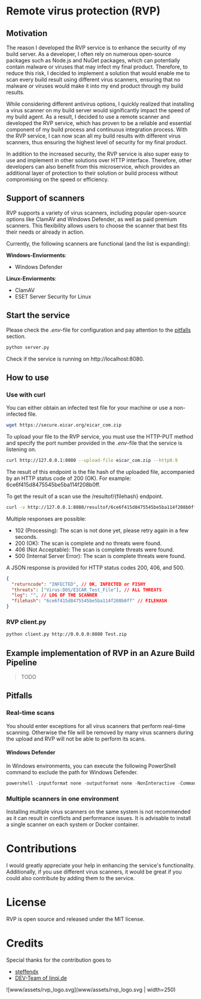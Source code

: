 # Remote virus protection (RVP)

## Motivation

The reason I developed the RVP service is to enhance the security of my build server. As a developer, I often rely on numerous open-source packages such as Node.js and NuGet packages, which can potentially contain malware or viruses that may infect my final product. Therefore, to reduce this risk, I decided to implement a solution that would enable me to scan every build result using different virus scanners, ensuring that no malware or viruses would make it into my end product through my build results.

While considering different antivirus options, I quickly realized that installing a virus scanner on my build server would significantly impact the speed of my build agent. As a result, I decided to use a remote scanner and developed the RVP service, which has proven to be a reliable and essential component of my build process and continuous integration process. With the RVP service, I can now scan all my build results with different virus scanners, thus ensuring the highest level of security for my final product.

In addition to the increased security, the RVP service is also super easy to use and implement in other solutions over HTTP interface. Therefore, other developers can also benefit from this microservice, which provides an additional layer of protection to their solution or build process without compromising on the speed or efficiency.

## Support of scanners

RVP supports a variety of virus scanners, including popular open-source options like ClamAV and Windows Defender, as well as paid premium scanners. This flexibility allows users to choose the scanner that best fits their needs or already in action. 

Currently, the following scanners are functional (and the list is expanding):

**Windows-Enviorments**:
* Windows Defender

**Linux-Enviorments**:
* ClamAV
* ESET Server Security for Linux

## Start the service

Please check the _.env_-file for configuration and pay attention to the [pitfalls](#Pitfalls) section.

```bash
python server.py
```

Check if the service is running on http://localhost:8080.
## How to use

### Use with curl

You can either obtain an infected test file for your machine or use a non-infected file.

```bash
wget https://secure.eicar.org/eicar_com.zip
```

To upload your file to the RVP service, you must use the HTTP-PUT method and specify the port number provided in the _.env_-file that the service is listening on.

```bash
curl http://127.0.0.1:8080 --upload-file eicar_com.zip --http0.9
```

The result of this endpoint is the file hash of the uploaded file, accompanied by an HTTP status code of 200 (OK). For example: 6ce6f415d8475545be5ba114f208b0ff.

To get the result of a scan use the /resultof/{filehash} endpoint.
```bash
curl -v http://127.0.0.1:8080/resultof/6ce6f415d8475545be5ba114f208b0ff --http0.9
```

Multiple responses are possible:
* 102 (Processing): The scan is not done yet, please retry again in a few seconds.
* 200 (OK): The scan is complete and no threats were found.
* 406 (Not Acceptable): The scan is complete threats were found.
* 500 (Internal Server Error): The scan is complete threats were found.

A JSON response is provided for HTTP status codes 200, 406, and 500.
```json
{
  "returncode": "INFECTED", // OK, INFECTED or FISHY
  "threats": ["Virus:DOS/EICAR_Test_File"], // ALL THREATS
  "log": "", // LOG OF THE SCANNER
  "filehash": "6ce6f415d8475545be5ba114f208b0ff" // FILEHASH
}
```

### RVP client.py
```bash
python client.py http://0.0.0.0:8080 Test.zip 
```

## Example implementation of RVP in an Azure Build Pipeline
> TODO

## Pitfalls

### Real-time scans

You should enter exceptions for all virus scanners that perform real-time scanning. Otherwise the file will be removed by many virus scanners during the upload and RVP will not be able to perform its scans.

#### Windows Defender
In Windows environments, you can execute the following PowerShell command to exclude the path for Windows Defender.

```powershell
powershell -inputformat none -outputformat none -NonInteractive -Command Add-MpPreference -ExclusionPath "C:\pathToRVP\storage\__vault"
```

### Multiple scanners in one environment
Installing multiple virus scanners on the same system is not recommended as it can result in conflicts and performance issues. It is advisable to install a single scanner on each system or Docker container.

# Contributions

I would greatly appreciate your help in enhancing the service's functionality. Additionally, if you use different virus scanners, it would be great if you could also contribute by adding them to the service.

# License

RVP is open source and released under the MIT license.

# Credits
Special thanks for the contribution goes to
* [steffendx](https://github.com/steffendx)
* [DEV-Team of linqi.de](https://linqi.de)

![www/assets/rvp_logo.svg](www/assets/rvp_logo.svg | width=250)